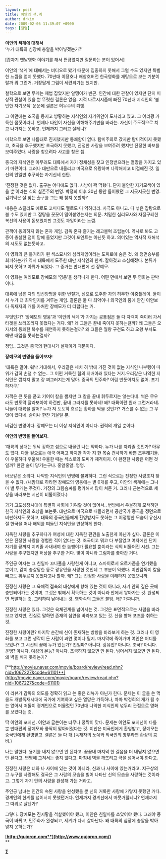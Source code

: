 ```yaml
---
layout: post
title: 이안의 색.계
author: drkim
date: 2009-02-05 11:39:07 +0900
tags: [컬럼]
---
```

**이안의 색계에 대해서**  
‘누가 대륙의 심장에 총알을 박아넣겠는가?’



[갑자기 옛날영화 이야기를 해서 뜬금없지만 질문하는 분이 있어서]

이안의 ‘색계’에 대해서는 비디오로 봤기 때문에 집중하지 못해서 그럴 수도 있지만 특별한 느낌을 얻지 못했다. 70년대 이장호나 배창호버전 한국영화를 재탕으로 보는 기분이랄까 뭐 그런거. 거장답게 그림이 세련되기는 했지만.

철학으로 보면 무게는 제법 잡았지만 알맹이가 빈곤. 인간에 대한 관찰이 있지만 단지 피상적 관찰이 있을 뿐 뚜렷한 결론은 없음. 지적 나르시시즘에 빠진 70년대 지식인의 ‘불안한 자기모색’ 운운에 결론은 허무주의 퇴행.

그 이면에는 조국을 등지고 방황하는 지식인의 자기위안이 도사리고 있고. 그 어리광 가득한 몸짓이라니. 언제나 타인이 자신을 이해해주기만을 바라는. 자신이 주도적으로 치고 나가지는 못하고. 언제까지 그러고 살테냐?

미학으로 보면 나름대로 진지했지만 통쾌함이 없다. 탐미주의로 갔지만 탐미적이지 못했고, 초극을 추구했지만 초극하지 못했고, 진정한 사랑을 보여주려 했지만 진정한 바보를 보여주었다. 사랑을 찾으려다 사고를 찾은 셈.

중국의 지식인은 아무래도 대륙에서 자기 정체성을 찾고 인정받으려는 열망을 가지고 있기 마련이다. 그러나 대만으로 내몰리고 미국으로 유랑하며 나약해지고 비겁해진 것. 일신의 안일만 추구하는 자기신세 한탄.

‘진정한 것은 없다. 출구는 어디에도 없다. 사방이 꽉 막혔다. 단지 불안한 자기모색이 있을 뿐’이라는 식의 실존주의 변명. 박정희 이후 30년 동안 들어왔던 그 지긋지긋한 변명. 김기덕은 잘 찾는 출구를 그는 왜 찾지 못할까?

내용은 스릴러도 에로도 코미디도 멜로도 다 약하더라. 사극도 아니고. 다 섞은 잡탕으로 볼 수도 있지만 그 잡탕을 꿋꿋이 밀어붙였는지는 의문. 치밀한 심리묘사와 자질구레한 복선의 사용이 돋보였지만 그것도 과잉이라는 느낌.

관객이 동의하지 않는 혼자 게임. 감독 혼자 즐기는 레고블럭 조립놀이. 역사로 봐도 고증이 충실한 점이 맘에 들었지만 그것이 포인트는 아닌듯 하고. 의미있는 역사적 재해석의 시도도 없는듯하고.

이 영화의 큰 틀거리가 된 섹스묘사와 심리게임이라는 도피로에 숨은 것. 왜 정면승부를 회피하는가? 역시 대륙에서 도주한 대만 지식인의 한계. 잘아졌고 소심해졌다. 본류가 되지 못하고 아류가 되었다. 그 증거는 반대편에 선 장예모.

이 영화는 여러모로 장예모의 ‘영웅’을 생각나게 한다. 어떤 면에서 보면 두 영화는 판박이다. 

대륙에 남은 자의 입신양명을 위한 변절과, 섬으로 도주한 자의 허무한 이중플레이. 둘이서 누가 더 최악인지를 겨루는 게임. 결론은 둘 다 최악이나 외국인의 품에 안긴 이안보다 독재자의 개를 자처한 장예모가 더 더럽다는 거.

무엇인가? ‘장예모의 영웅’과 ‘이안의 색계’가 가지는 공통점은 둘 다 자객이 죽이러 가서 타겟을 쓰러뜨리지 못했다는 거다. 왜? 왜 그들은 끝내 죽이지 못하는걸까? 왜 그들은 오자서의 통쾌한 복수를 재연하지 못하는걸까? 왜 그들은 월왕 구천도 하고 오왕 부차도 해낸 대업을 못하는걸까? 

정답.. 그것은 중국의 현대사가 실패이기 때문이다. 

**장예모의 변명을 들어보자!** 

‘대륙은 말야. 워낙 거대해서, 우리같은 세치 혀 밖에 가진 것이 없는 지식인 나부랭이 따위가 감히 손댈 수 없는.. 그 어떤 거룩한 힘의 지배아래 있다는 거지.우리같은 나약한 지식인은 깝치지 말고 걍 찌그러지는게 맞아. 중국의 민주화? 어림 반푼어치도 없어. 포기하자구.’

자객은 큰 뜻을 품고 기어이 칼을 뽑지만 그 칼을 끝내 휘두르지는 않는다네. 썩은 무우라도 반토막 잘라보아야 하건만, 끝내 그러지를 못하네! 왜? 대륙이란 원래 그런거라네. 니들이 대륙을 알어? 누가 저 도도히 흐르는 황하를 막을 것인가? 거스를 수 없는 그 무엇이 있다네. 술이나 한잔 기울일 뿐.

비겁한 변명이다. 장예모는 더 이상 지식인이 아니다. 권력의 개일 뿐이다. 

**이안의 변명을 들어보자.**

‘대륙의 상대는 워낙 강하고 섬으로 내몰린 나는 약하다. 누가 나를 지켜줄 것인가? 아무도 없다. 다들 겉으로는 애국 어쩌고 하지만 각자 지 한 목숨 건사하기 바쁜 조무래기들. 아 우울하다 우울해! 우울한 때는 섹스로의 도피가 제격이지. 아 완전한 사랑은 어떤 것일까? 한잔 술이 당기는구나. 홍알홍알. 엉엉. 

바보같은 소리다. 나약한 지식인의 변명에 불과하다. 그런 식으로는 진정한 사랑조차 찾을 수 없다. (내맘대로 하라면 장예모의 영웅에는 별 0개를 주고, 이안의 색계에는 그나마 별 두개는 주것다. 거장의 그림솜씨를 평가해서 많이 쳐준 거. 그러나 근본적으로 세상을 바라보는 시선이 비뚤어졌다.)

과거 고도성장시대에 특별히 사회에 기여할 것이 없어서.. 변방에서 우울하게 모색하던 한국 지식인의 초상을 보는듯. 대만으로 미국으로 내몰리면서 공산국가 중국을 정면으로 비판하지도 못하고, 대륙의 중국인들에게 환영받지도 못하는 그 어정쩡한 모습이 유신시절 한국을 떠나 해외를 떠돌던 지식인을 연상하게 한다. 

지독한 사랑을 추구하다가 여성에 대한 지독한 편견을 노출한게 아닌가 싶다. 결론은 이안은 진정한 사랑을 경험한 적이 없다는 것. 조국이고 뭐고 다 부질없고 여자에겐 단지 자기를 끝까지 지켜줄 사내새끼 한 놈팽이가 필요할 뿐이라는 식의 비뚤어진 시선. 그는 사랑을 추구했지만 허상을 추구한 거다. 빛이 아니라 그림자를 좇아간 거다.

주인공 여자는 그 친일파 끄나풀을 사랑한게 아니고, 스파이로서 오르가즘을 연기했을 뿐이고, 같이 총살당한 동료 광유민을 사랑한 것인데 그 부분이 약했다. 이안감독이 칼을 빼고도 휘두르지 못했다고나 할까. 왜? 그는 진정한 사랑을 이해하지 못했으니까.

진정한 사랑은 그 육체적 접촉의 대상에게 향해 있는 것이 아니라, 자기 안의 깊은 곳에 충만되어가는 것이며, 그것은 밖에서 획득하는 것이 아니라 안에서 쌓아가는 것. 완성되면 폭발하는 것. 그리하여 낳아내는 것. 영화속의 그들은 불임. 왜? 가짜니까.

진정한 사랑은 있다. 그것은 육체관계를 넘어서는 것. 그것은 표면적으로는 사람을 바라보고 있지만, 진실로 말하면 존재의 심연을 바라보고 있는 것. 신을 향해 포즈를 취하는 것. 

진정한 사랑이란? 마지막 순간에 신이 존재하는 방향을 바라보게 하는 것. 그러나 이 영화를 보고 그런 생각이 든 사람이 과연 몇이나 될지. 마지막에 죽어가며 여인은 어디를 보았나? 그 시선의 끝에 누가 있는가? 친일파? 아니다. 광유민? 아니다. 조국? 아니다. 운명? 아니다. 여성의 본능? 아니다. 초극하지 않으면 안 된다. 넘어서지 않으면 안 된다. 왜 벽을 깨지 못하는가?

[**http://movie.naver.com/movie/board/review/read.nhn?nid=1067227&code=61101**](http://movie.naver.com/movie/board/review/read.nhn?nid=1067227&code=61101)

이 리뷰가 감독의 의도를 정확히 읽고 쓴 좋은 리뷰가 아닌가 한다. 문제는 이 글을 쓴 먹물도 개발독재시대에 국가에 기여하고 싶은 열망은 가득하나, 차마 박정희의 개가 될 수는 없어서 떠돌이 경계인으로 머물렀던 70년대 나약한 지식인의 넋두리 관점으로 영화를 보았다는 것. 

딱 이안의 포지션. 이안과 글쓴이는 너무나 쿵짝이 맞다. 문제는 이안도 포지션이 다를 뿐 반대편의 장예모와 쿵짝이 맞아버렸다는 것. 이안은 미국인에게 환영받고, 장예모는 중국인에게 환영받고. 결론은 둘 다 개.(독재자의 노예와 외국인의 창부라면 환상의 콤비.)

나는 말한다. 용기를 내지 않으면 안 된다고. 끝끝내 마지막 한 걸음을 더 내딛지 않으면 안 된다고. 변명에 그쳐서는 좋지 않다고. 마침내 벽을 깨뜨리고 극을 넘어서야 한다고. 

진정한 사랑은 너와 나 사이에 있는 것이 아니라, 신과 나 사이에 있는거라고. 지구상의 그 누구를 사랑해도 결국은 그 사람의 모습을 빌어 나타난 신의 모습을 사랑하는 것이라고. 그렇게 자기 안의 사랑을 완성해 가는 거라고. 

주인공 남녀는 인간의 속된 사랑을 완성했을 뿐 신의 거룩한 사랑에 가닿지 못했던 거다. 경계인의 한계를 넘어서지 못했던거다. 언제까지 경계선에서 머뭇거릴테냐? 언제까지 그 따위로 살텐가? 

그렇다. 장예모는 진시황을 척살했어야 했고, 이안은 친일파를 쏘았어야 했다. 그래야 중국이 바뀌고, 민주화가 완성되고, 세계가 다시 살아난다. 왜 대륙의 심장에 총알을 박아넣지 못하는가?

[**http://gujoron.com**](http://www.gujoron.com/)**  
** 

**∑**